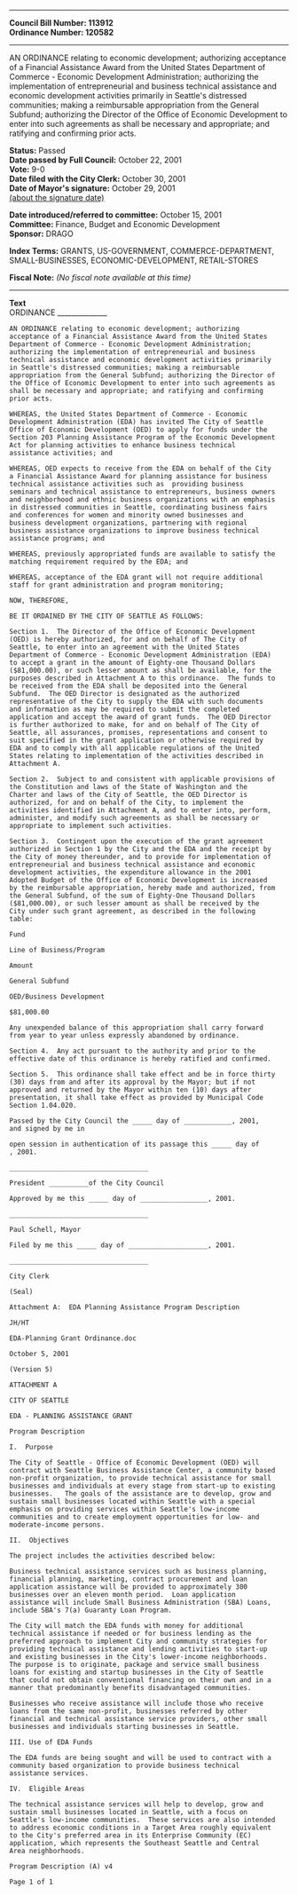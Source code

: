 * * * * *  
  
**Council Bill Number: [](#h0)[](#h2)113912**   
**Ordinance Number: 120582**  
  
* * * * *  
  
AN ORDINANCE relating to economic development; authorizing acceptance of a Financial Assistance Award from the United States Department of Commerce - Economic Development Administration; authorizing the implementation of entrepreneurial and business technical assistance and economic development activities primarily in Seattle's distressed communities; making a reimbursable appropriation from the General Subfund; authorizing the Director of the Office of Economic Development to enter into such agreements as shall be necessary and appropriate; and ratifying and confirming prior acts.  
  
**Status:** Passed   
**Date passed by Full Council:** October 22, 2001   
**Vote:** 9-0   
**Date filed with the City Clerk:** October 30, 2001   
**Date of Mayor's signature:** October 29, 2001   
[(about the signature date)](/~public/approvaldate.htm)   
  
  
**Date introduced/referred to committee:** October 15, 2001   
**Committee:** Finance, Budget and Economic Development   
**Sponsor:** DRAGO   
  
**Index Terms:** GRANTS, US-GOVERNMENT, COMMERCE-DEPARTMENT, SMALL-BUSINESSES, ECONOMIC-DEVELOPMENT, RETAIL-STORES  
  
**Fiscal Note:** *(No fiscal note available at this time)*  
  
* * * * *  
  
**Text**  
    ORDINANCE  ______________  
  
    AN ORDINANCE relating to economic development; authorizing  
    acceptance of a Financial Assistance Award from the United States  
    Department of Commerce - Economic Development Administration;  
    authorizing the implementation of entrepreneurial and business  
    technical assistance and economic development activities primarily  
    in Seattle's distressed communities; making a reimbursable  
    appropriation from the General Subfund; authorizing the Director of  
    the Office of Economic Development to enter into such agreements as  
    shall be necessary and appropriate; and ratifying and confirming  
    prior acts.  
  
    WHEREAS, the United States Department of Commerce - Economic  
    Development Administration (EDA) has invited The City of Seattle  
    Office of Economic Development (OED) to apply for funds under the  
    Section 203 Planning Assistance Program of the Economic Development  
    Act for planning activities to enhance business technical  
    assistance activities; and  
  
    WHEREAS, OED expects to receive from the EDA on behalf of the City  
    a Financial Assistance Award for planning assistance for business  
    technical assistance activities such as  providing business  
    seminars and technical assistance to entrepreneurs, business owners  
    and neighborhood and ethnic business organizations with an emphasis  
    in distressed communities in Seattle, coordinating business fairs  
    and conferences for women and minority owned businesses and  
    business development organizations, partnering with regional  
    business assistance organizations to improve business technical  
    assistance programs; and  
  
    WHEREAS, previously appropriated funds are available to satisfy the  
    matching requirement required by the EDA; and  
  
    WHEREAS, acceptance of the EDA grant will not require additional  
    staff for grant administration and program monitoring;  
  
    NOW, THEREFORE,  
  
    BE IT ORDAINED BY THE CITY OF SEATTLE AS FOLLOWS:  
  
    Section 1.  The Director of the Office of Economic Development  
    (OED) is hereby authorized, for and on behalf of The City of  
    Seattle, to enter into an agreement with the United States  
    Department of Commerce - Economic Development Administration (EDA)  
    to accept a grant in the amount of Eighty-one Thousand Dollars  
    ($81,000.00), or such lesser amount as shall be available, for the  
    purposes described in Attachment A to this ordinance.  The funds to  
    be received from the EDA shall be deposited into the General  
    Subfund.  The OED Director is designated as the authorized  
    representative of the City to supply the EDA with such documents  
    and information as may be required to submit the completed  
    application and accept the award of grant funds.  The OED Director  
    is further authorized to make, for and on behalf of The City of  
    Seattle, all assurances, promises, representations and consent to  
    suit specified in the grant application or otherwise required by  
    EDA and to comply with all applicable regulations of the United  
    States relating to implementation of the activities described in  
    Attachment A.  
  
    Section 2.  Subject to and consistent with applicable provisions of  
    the Constitution and laws of the State of Washington and the  
    Charter and laws of the City of Seattle, the OED Director is  
    authorized, for and on behalf of the City, to implement the  
    activities identified in Attachment A, and to enter into, perform,  
    administer, and modify such agreements as shall be necessary or  
    appropriate to implement such activities.  
  
    Section 3.  Contingent upon the execution of the grant agreement  
    authorized in Section 1 by the City and the EDA and the receipt by  
    the City of money thereunder, and to provide for implementation of  
    entrepreneurial and business technical assistance and economic  
    development activities, the expenditure allowance in the 2001  
    Adopted Budget of the Office of Economic Development is increased  
    by the reimbursable appropriation, hereby made and authorized, from  
    the General Subfund, of the sum of Eighty-One Thousand Dollars  
    ($81,000.00), or such lesser amount as shall be received by the  
    City under such grant agreement, as described in the following  
    table:  
  
    Fund  
  
    Line of Business/Program  
  
    Amount  
  
    General Subfund  
  
    OED/Business Development  
  
    $81,000.00  
  
    Any unexpended balance of this appropriation shall carry forward  
    from year to year unless expressly abandoned by ordinance.  
  
    Section 4.  Any act pursuant to the authority and prior to the  
    effective date of this ordinance is hereby ratified and confirmed.  
  
    Section 5.  This ordinance shall take effect and be in force thirty  
    (30) days from and after its approval by the Mayor; but if not  
    approved and returned by the Mayor within ten (10) days after  
    presentation, it shall take effect as provided by Municipal Code  
    Section 1.04.020.  
  
    Passed by the City Council the _____ day of ____________, 2001,  
    and signed by me in  
  
    open session in authentication of its passage this _____ day of  
    , 2001.  
  
    ___________________________________  
  
    President __________of the City Council  
  
    Approved by me this _____ day of _________________, 2001.  
  
    ___________________________________  
  
    Paul Schell, Mayor  
  
    Filed by me this _____ day of ____________________, 2001.  
  
    ___________________________________  
  
    City Clerk  
  
    (Seal)  
  
    Attachment A:  EDA Planning Assistance Program Description  
  
    JH/HT  
  
    EDA-Planning Grant Ordinance.doc  
  
    October 5, 2001  
  
    (Version 5)  
  
    ATTACHMENT A  
  
    CITY OF SEATTLE  
  
    EDA - PLANNING ASSISTANCE GRANT  
  
    Program Description  
  
    I.  Purpose  
  
    The City of Seattle - Office of Economic Development (OED) will  
    contract with Seattle Business Assistance Center, a community based  
    non-profit organization, to provide technical assistance for small  
    businesses and individuals at every stage from start-up to existing  
    businesses.   The goals of the assistance are to develop, grow and  
    sustain small businesses located within Seattle with a special  
    emphasis on providing services within Seattle's low-income  
    communities and to create employment opportunities for low- and  
    moderate-income persons.  
  
    II.  Objectives  
  
    The project includes the activities described below:  
  
    Business technical assistance services such as business planning,  
    financial planning, marketing, contract procurement and loan  
    application assistance will be provided to approximately 300  
    businesses over an eleven month period.  Loan application  
    assistance will include Small Business Administration (SBA) Loans,  
    include SBA's 7(a) Guaranty Loan Program.  
  
    The City will match the EDA funds with money for additional  
    technical assistance if needed or for business lending as the  
    preferred approach to implement City and community strategies for  
    providing technical assistance and lending activities to start-up  
    and existing businesses in the City's lower-income neighborhoods.  
    The purpose is to originate, package and service small business  
    loans for existing and startup businesses in the City of Seattle  
    that could not obtain conventional financing on their own and in a  
    manner that predominantly benefits disadvantaged communities.  
  
    Businesses who receive assistance will include those who receive  
    loans from the same non-profit, businesses referred by other  
    financial and technical assistance service providers, other small  
    businesses and individuals starting businesses in Seattle.  
  
    III. Use of EDA Funds  
  
    The EDA funds are being sought and will be used to contract with a  
    community based organization to provide business technical  
    assistance services.  
  
    IV.  Eligible Areas  
  
    The technical assistance services will help to develop, grow and  
    sustain small businesses located in Seattle, with a focus on  
    Seattle's low-income communities.  These services are also intended  
    to address economic conditions in a Target Area roughly equivalent  
    to the City's preferred area in its Enterprise Community (EC)  
    application, which represents the Southeast Seattle and Central  
    Area neighborhoods.  
  
    Program Description (A) v4  
  
    Page 1 of 1  
